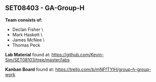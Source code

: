 ## SET08403 - GA-Group-H
**Team consists of:**
- Declan Fisher \
- Mark Haskett \
- James McNee \
- Thomas Peck

**Lab Material** found at: https://github.com/Kevin-Sim/SET08103/tree/master/labs

**Kanban Board** found at: https://trello.com/b/mNFfTYlH/group-h-group-work
